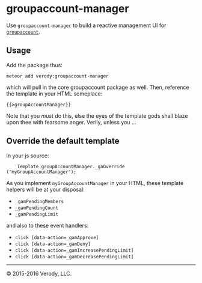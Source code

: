 # groupaccount-manager
Use `groupaccount-manager` to build a reactive management UI for [`groupaccount`](https://atmospherejs.com/verody/groupaccount).

## Usage

Add the package thus:

```
meteor add verody:groupaccount-manager
```

which will pull in the core groupaccount package as well. Then, reference the template in your HTML someplace:

```
{{>groupAccountManager}}
```

Note that you *must* do this, else the eyes of the template gods shall blaze upon thee with fearsome anger. Verily, unless you ...

## Override the default template

In your js source:

```
    Template.groupAccountManager._gaOverride ("myGroupAccountManager");
```

As you implement `myGroupAccountManager` in your HTML, these template helpers will be at your disposal:

- `_gamPendingMembers`
- `_gamPendingCount`
- `_gamPendingLimit`

and also to these event handlers:

- `click [data-action=_gamApprove]`
- `click [data-action=_gamDeny]`
- `click [data-action=_gamIncreasePendingLimit]`
- `click [data-action=_gamDecreasePendingLimit]`

* * *
&copy; 2015-2016 Verody, LLC.
